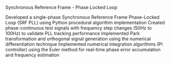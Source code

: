 Synchronous Reference Frame - Phase Locked Loop

Developed a single-phase Synchronous Reference Frame Phase-Locked Loop (SRF PLL) using Python procedural algorithm implementation
Created phase-continuous test signals with frequency step changes (50Hz to 100Hz) to validate PLL tracking performance
Implemented Park transformation and orthogonal signal generation using the numerical differentiation technique 
Implemented numerical integration algorithms (PI controller) using the Euler method for real-time phase error accumulation and frequency estimation
